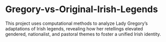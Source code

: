 # Gregory-vs-Original-Irish-Legends
This project uses computational methods to analyze Lady Gregory’s adaptations of Irish legends, revealing how her retellings elevated gendered, nationalist, and pastoral themes to foster a unified Irish identity.
